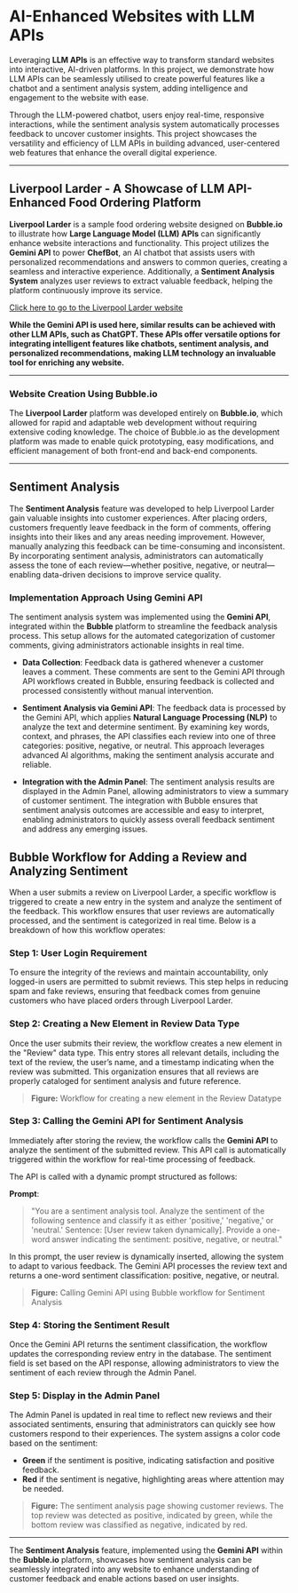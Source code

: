 # AI-Enhanced Websites with LLM APIs

Leveraging **LLM APIs** is an effective way to transform standard websites into interactive, AI-driven platforms. In this project, we demonstrate how LLM APIs can be seamlessly utilised to create powerful features like a chatbot and a sentiment analysis system, adding intelligence and engagement to the website with ease.

Through the LLM-powered chatbot, users enjoy real-time, responsive interactions, while the sentiment analysis system automatically processes feedback to uncover customer insights. This project showcases the versatility and efficiency of LLM APIs in building advanced, user-centered web features that enhance the overall digital experience.

---

## Liverpool Larder - A Showcase of LLM API-Enhanced Food Ordering Platform

**Liverpool Larder** is a sample food ordering website designed on **Bubble.io** to illustrate how **Large Language Model (LLM) APIs** can significantly enhance website interactions and functionality. This project utilizes the **Gemini API** to power **ChefBot**, an AI chatbot that assists users with personalized recommendations and answers to common queries, creating a seamless and interactive experience. Additionally, a **Sentiment Analysis System** analyzes user reviews to extract valuable feedback, helping the platform continuously improve its service.

[Click here to go to the Liverpool Larder website](https://liverpool-larder.bubbleapps.io/version-test)



**While the Gemini API is used here, similar results can be achieved with other LLM APIs, such as ChatGPT. These APIs offer versatile options for integrating intelligent features like chatbots, sentiment analysis, and personalized recommendations, making LLM technology an invaluable tool for enriching any website.**

---

### Website Creation Using Bubble.io

The **Liverpool Larder** platform was developed entirely on **Bubble.io**, which allowed for rapid and adaptable web development without requiring extensive coding knowledge. The choice of Bubble.io as the development platform was made to enable quick prototyping, easy modifications, and efficient management of both front-end and back-end components.

---

## Sentiment Analysis

The **Sentiment Analysis** feature was developed to help Liverpool Larder gain valuable insights into customer experiences. After placing orders, customers frequently leave feedback in the form of comments, offering insights into their likes and any areas needing improvement. However, manually analyzing this feedback can be time-consuming and inconsistent. By incorporating sentiment analysis, administrators can automatically assess the tone of each review—whether positive, negative, or neutral—enabling data-driven decisions to improve service quality.

### Implementation Approach Using Gemini API

The sentiment analysis system was implemented using the **Gemini API**, integrated within the **Bubble** platform to streamline the feedback analysis process. This setup allows for the automated categorization of customer comments, giving administrators actionable insights in real time.

- **Data Collection**: Feedback data is gathered whenever a customer leaves a comment. These comments are sent to the Gemini API through API workflows created in Bubble, ensuring feedback is collected and processed consistently without manual intervention.

- **Sentiment Analysis via Gemini API**: The feedback data is processed by the Gemini API, which applies **Natural Language Processing (NLP)** to analyze the text and determine sentiment. By examining key words, context, and phrases, the API classifies each review into one of three categories: positive, negative, or neutral. This approach leverages advanced AI algorithms, making the sentiment analysis accurate and reliable.

- **Integration with the Admin Panel**: The sentiment analysis results are displayed in the Admin Panel, allowing administrators to view a summary of customer sentiment. The integration with Bubble ensures that sentiment analysis outcomes are accessible and easy to interpret, enabling administrators to quickly assess overall feedback sentiment and address any emerging issues.

## Bubble Workflow for Adding a Review and Analyzing Sentiment

When a user submits a review on Liverpool Larder, a specific workflow is triggered to create a new entry in the system and analyze the sentiment of the feedback. This workflow ensures that user reviews are automatically processed, and the sentiment is categorized in real time. Below is a breakdown of how this workflow operates:

### Step 1: User Login Requirement

To ensure the integrity of the reviews and maintain accountability, only logged-in users are permitted to submit reviews. This step helps in reducing spam and fake reviews, ensuring that feedback comes from genuine customers who have placed orders through Liverpool Larder.

### Step 2: Creating a New Element in Review Data Type

Once the user submits their review, the workflow creates a new element in the "Review" data type. This entry stores all relevant details, including the text of the review, the user’s name, and a timestamp indicating when the review was submitted. This organization ensures that all reviews are properly cataloged for sentiment analysis and future reference.

> **Figure:** Workflow for creating a new element in the Review Datatype

### Step 3: Calling the Gemini API for Sentiment Analysis

Immediately after storing the review, the workflow calls the **Gemini API** to analyze the sentiment of the submitted review. This API call is automatically triggered within the workflow for real-time processing of feedback.

The API is called with a dynamic prompt structured as follows:

**Prompt**:
> "You are a sentiment analysis tool. Analyze the sentiment of the following sentence and classify it as either 'positive,' 'negative,' or 'neutral.' Sentence: [User review taken dynamically]. Provide a one-word answer indicating the sentiment: positive, negative, or neutral."

In this prompt, the user review is dynamically inserted, allowing the system to adapt to various feedback. The Gemini API processes the review text and returns a one-word sentiment classification: positive, negative, or neutral.

> **Figure:** Calling Gemini API using Bubble workflow for Sentiment Analysis

### Step 4: Storing the Sentiment Result

Once the Gemini API returns the sentiment classification, the workflow updates the corresponding review entry in the database. The sentiment field is set based on the API response, allowing administrators to view the sentiment of each review through the Admin Panel.

### Step 5: Display in the Admin Panel

The Admin Panel is updated in real time to reflect new reviews and their associated sentiments, ensuring that administrators can quickly see how customers respond to their experiences. The system assigns a color code based on the sentiment:
- **Green** if the sentiment is positive, indicating satisfaction and positive feedback.
- **Red** if the sentiment is negative, highlighting areas where attention may be needed.

> **Figure:** The sentiment analysis page showing customer reviews. The top review was detected as positive, indicated by green, while the bottom review was classified as negative, indicated by red.

---

The **Sentiment Analysis** feature, implemented using the **Gemini API** within the **Bubble.io** platform, showcases how sentiment analysis can be seamlessly integrated into any website to enhance understanding of customer feedback and enable actions based on user insights.


